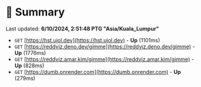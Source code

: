 # 📖 Summary
Last updated: **6/10/2024, 2:51:48 PTG "Asia/Kuala_Lumpur"**

- `GET` [https://hst.ujol.dev](https://hst.ujol.dev) - **Up** (1101ms)
- `GET` [https://reddviz.deno.dev/gimme](https://reddviz.deno.dev/gimme) - **Up** (1776ms)
- `GET` [https://reddviz.amar.kim/gimme](https://reddviz.amar.kim/gimme) - **Up** (828ms)
- `GET` [https://dumb.onrender.com](https://dumb.onrender.com) - **Up** (279ms)
